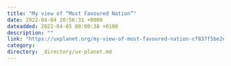```yaml
---
title: "My view of “Most Favoured Nation”"
date: 2022-04-04 20:56:31 +0000
dateadded: 2022-04-05 00:00:38 +0100
description: ""
link: "https://uxplanet.org/my-view-of-most-favoured-nation-cf837f5be2ef?source=rss----819cc2aaeee0---4"
category:
directory: _directory/ux-planet.md
---
```

